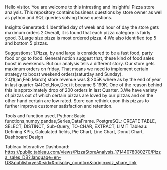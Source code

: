 Hello visitor.
You are welcome to this intresting and insightful Pizza store analysis.
This repository contains business questions by store owner as well as python and SQL queries solving those questions.


Insights Generated:
1.Identified day of week and hour of day the store gets maximum orders
2.Overall, it is found that each pizza category is fairly good.
3.Large size pizza is most ordered pizza.
4.We also identified top 5 and bottom 5 pizzas.


Suggestions:
1.Pizza, by and large is considered to be a fast food, party food or go to food. General notion suggest that,
  these kind of food sales boost in weekends. But our analysis tells a different story. Our store gets maximum orders on friday.
  That means we need to implement certain strategy to boost weekend orders(saturday and Sunday).
2.Q1(jan,Feb,March) store revenue was $ 205K where as by the end of year in last quarter Q4(Oct,Nov,Dec) it became $ 199K.
  One of the reason behind this is approximately drop of 200 orders in last Quarter.
3.We have variety of pizzas out of which certain pizzas are loved by our pizzas and on the other hand certain are low rated.
  Store can rethink upon this pizzas to further improve customer satisfaction and retention.


Tools and function used,
Python: Basic functions,numpy,pandas,Series,DataFrame.
PostgreSQL: CREATE TABLE, SELECT, DISTINCT, Sub-Query, TO-CHAR, EXTRACT, LIMIT
Tableau: Defining KPIs, Calculated fields, Pie Chart, Line Chart, Donut Chart, Dashboard Design


Tableau Interactive Dashboard: https://public.tableau.com/views/PizzaStoreAnalysis_17144078080270/Pizza_sales_DB?:language=en-US&publish=yes&:sid=&:display_count=n&:origin=viz_share_link 
